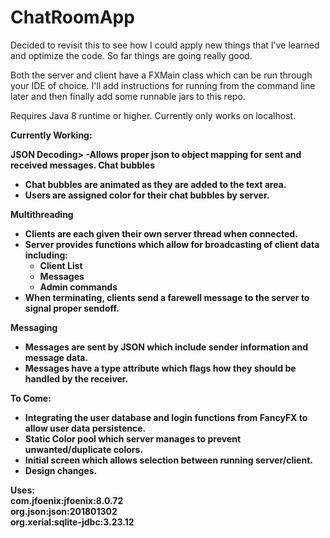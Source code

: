 # ChatRoomApp
Decided to revisit this to see how I could apply new things that I've learned and optimize the code.
So far things are going really good.

Both the server and client have a FXMain class which can be run through your IDE of choice.
I'll add instructions for running from the command line later and then finally add some runnable jars to this repo.

Requires Java 8 runtime or higher.
Currently only works on localhost.

<b>Currently Working:</b>

<b>JSON Decoding>
-Allows proper json to object mapping for sent and received messages.
<b>Chat bubbles</b>
- Chat bubbles are animated as they are added to the text area.
- Users are assigned color for their chat bubbles by server.

<b>Multithreading</b>
- Clients are each given their own server thread when connected.
- Server provides functions which allow for broadcasting of client data including:
  - Client List
  - Messages
  - Admin commands
 - When terminating, clients send a farewell message to the server to signal proper sendoff.

<b>Messaging</b>
- Messages are sent by JSON which include sender information and message data.
- Messages have a type attribute which flags how they should be handled by the receiver.


<b>To Come:</b>
- Integrating the user database and login functions from FancyFX to allow user data persistence.
- Static Color pool which server manages to prevent unwanted/duplicate colors.
- Initial screen which allows selection between running server/client.
- Design changes.

Uses:
<br>
com.jfoenix:jfoenix:8.0.72<br>
org.json:json:201801302<br>
org.xerial:sqlite-jdbc:3.23.12

